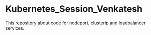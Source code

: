 # Kubernetes_Session_Venkatesh
This repository about code for nodeport, clusterip and loadbalancer services.
